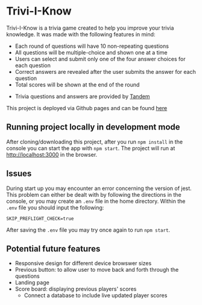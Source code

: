 # Trivi-I-Know

Trivi-I-Know is a trivia game created to help you improve your trivia knowledge. It was made with the following features in mind:

- Each round of questions will have 10 non-repeating questions
- All questions will be multiple-choice and shown one at a time
- Users can select and submit only one of the four answer choices for each question
- Correct answers are revealed after the user submits the answer for each question
- Total scores will be shown at the end of the round

* Trivia questions and answers are provided by [Tandem](https://madeintandem.com/)

This project is deployed via Github pages and can be found [here](https://vlee4.github.io/Trivi-I-Know/)

## Running project locally in development mode

After cloning/downloading this project, after you run `npm install` in the console you can start the app with `npm start`. The project will run at [http://localhost:3000](http://localhost:3000) in the browser.

## Issues

During start up you may encounter an error concerning the version of jest. This problem can either be dealt with by following the directions in the console, or you may create an `.env` file in the home directory. Within the `.env` file you should input the following:

`SKIP_PREFLIGHT_CHECK=true`

After saving the `.env` file you may try once again to run `npm start`.

## Potential future features

- Responsive design for different device browswer sizes
- Previous button: to allow user to move back and forth through the questions
- Landing page
- Score board: displaying previous players' scores
  - Connect a database to include live updated player scores
